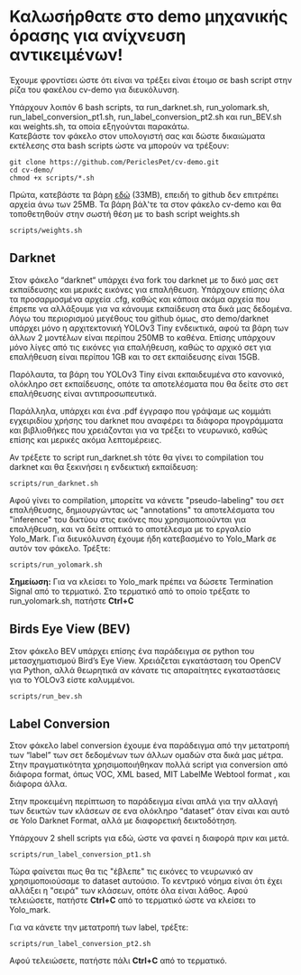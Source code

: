 # Καλωσήρθατε στο demo μηχανικής όρασης για ανίχνευση αντικειμένων!

Έχουμε φροντίσει ώστε ότι είναι να τρέξει είναι έτοιμο σε bash script στην ρίζα του φακέλου cv-demo για διευκόλυνση.

Υπάρχουν λοιπόν 6 bash scripts, τα run_darknet.sh,  run_yolomark.sh, run_label_conversion_pt1.sh, run_label_conversion_pt2.sh και run_BEV.sh και weights.sh, τα οποία εξηγούνται παρακάτω.  
Κατεβάστε τον φάκελο στον υπολογιστή σας και δώστε δικαιώματα εκτέλεσης στα bash scripts ώστε να μπορούν να τρέξουν:


```
git clone https://github.com/PericlesPet/cv-demo.git
cd cv-demo/
chmod +x scripts/*.sh
```

Πρώτα, κατεβάστε τα βάρη [εδώ](https://we.tl/t-ovKahZfelq) (33MB), επειδή το github δεν επιτρέπει αρχεία άνω των 25MB. 
Τα βάρη βάλ'τε τα στον φάκελο cv-demo και θα τοποθετηθούν στην σωστή θέση με το bash script weights.sh

```
scripts/weights.sh
```

## Darknet
Στον φάκελο “darknet“ υπάρχει ένα fork του darknet με το δικό μας σετ εκπαίδευσης και μερικές εικόνες για επαλήθευση. Υπάρχουν επίσης όλα τα προσαρμοσμένα αρχεία .cfg, καθώς και κάποια ακόμα αρχεία που έπρεπε να αλλάξουμε για να κάνουμε εκπαίδευση στα δικά μας δεδομένα. 
Λόγω του περιορισμού μεγέθους του github όμως, στο demo/darknet υπάρχει μόνο η αρχιτεκτονική YOLOv3 Tiny ενδεικτικά, αφού τα βάρη των άλλων 2 μοντέλων είναι περίπου 250MB το καθένα. Επίσης υπάρχουν μόνο λίγες από τις εικόνες για επαλήθευση, καθώς το αρχικό σετ για επαλήθευση είναι περίπου 1GB και το σετ εκπαίδευσης είναι 15GB.

Παρόλαυτα, τα βάρη του YOLOv3 Tiny είναι εκπαιδευμένα στο κανονικό, ολόκληρο σετ εκπαίδευσης, οπότε τα αποτελέσματα που θα δείτε στο σετ επαλήθευσης είναι αντιπροσωπευτικά.

Παράλληλα, υπάρχει και ένα .pdf έγγραφο που γράψαμε ως κομμάτι εγχειριδίου χρήσης του darknet που αναφέρει τα διάφορα προγράμματα και βιβλιοθήκες που χρειάζονται για να τρέξει το νευρωνικό, καθώς επίσης και μερικές ακόμα λεπτομέρειες.

Αν τρέξετε το script run_darknet.sh τότε θα γίνει το compilation του darknet και θα ξεκινήσει η ενδεικτική εκπαίδευση:
```
scripts/run_darknet.sh
```

Αφού γίνει το compilation, μπορείτε να κάνετε "pseudo-labeling" του σετ επαλήθευσης, δημιουργώντας ως "annotations" τα αποτελέσματα του "inference" του δικτύου στις εικόνες που χρησιμοποιούνται για επαλήθευση, και να δείτε οπτικά το αποτέλεσμα με το εργαλείο Yolo_Mark. Για διευκόλυνση έχουμε ήδη κατεβασμένο το Yolo_Mark σε αυτόν τον φάκελο.
Τρέξτε: 
```
scripts/run_yolomark.sh
```

**Σημείωση:** Για να κλείσει το Yolo_mark πρέπει να δώσετε Termination Signal από το τερματικό. Στο τερματικό από το οποίο τρέξατε το run_yolomark.sh, πατήστε **Ctrl+C** 


## Birds Eye View (BEV)
Στον φάκελο BEV υπάρχει επίσης ένα παράδειγμα σε python του μετασχηματισμού Bird’s Eye View. 
Χρειάζεται εγκατάσταση του OpenCV για Python, αλλά θεωρητικά αν κάνατε τις απαραίτητες εγκαταστάσεις για το YOLOv3 είστε καλυμμένοι. 

```
scripts/run_bev.sh 
```

## Label Conversion
Στον φάκελο label conversion έχουμε ένα παράδειγμα από την μετατροπή των “label” των σετ δεδομένων των άλλων ομαδών στα δικά μας μέτρα. Στην πραγματικότητα χρησιμοποιήθηκαν πολλά script για conversion από διάφορα format, όπως VOC, XML based, MIT LabelMe Webtool format , και διάφορα άλλα. 

Στην προκειμένη περίπτωση το παράδειγμα είναι απλά για την αλλαγή των δεικτών των κλάσεων σε ενα ολόκληρο “dataset” όταν είναι και αυτό σε Yolo Darknet Format, αλλά με διαφορετική δεικτοδότηση. 

Υπάρχουν 2 shell scripts για εδώ, ώστε να φανεί η διαφορά πριν και μετά.

```
scripts/run_label_conversion_pt1.sh 
```

Τώρα φαίνεται πως θα τις "έβλεπε" τις εικόνες το νευρωνικό αν χρησιμοποιούσαμε το dataset αυτούσιο. Το κεντρικό νόημα είναι ότι έχει αλλάξει η "σειρά" των κλάσεων, οπότε όλα είναι λάθος.
Αφού τελειώσετε, πατήστε **Ctrl+C** από το τερματικό ώστε να κλείσει το Yolo_mark.

Για να κάνετε την μετατροπή των label, τρέξτε:

```
scripts/run_label_conversion_pt2.sh 
```
Αφού τελειώσετε, πατήστε πάλι **Ctrl+C** από το τερματικό.

